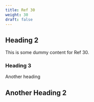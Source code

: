 ```yaml
---
title: Ref 30
weight: 30
draft: false
---
```


## Heading 2

This is some dummy content for Ref 30.

### Heading 3

Another heading

## Another Heading 2

